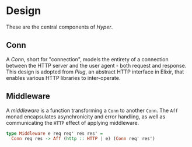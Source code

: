 # Design

These are the central components of *Hyper*.

## Conn

A *Conn*, short for "connection", models the entirety of a connection
between the HTTP server and the user agent - both request and
response. This design is adopted from _Plug_, an abstract HTTP
interface in Elixir, that enables various HTTP libraries to inter-operate.

## Middleware

A *middleware* is a function transforming a `Conn` to another
`Conn`. The `Aff`  monad encapsulates asynchronicity and error
handling, as well as communicating the `HTTP` effect of applying middleware.

``` purescript
type Middleware e req req' res res' =
  Conn req res -> Aff (http :: HTTP | e) (Conn req' res')
```
